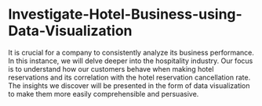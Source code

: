 # Investigate-Hotel-Business-using-Data-Visualization

It is crucial for a company to consistently analyze its business performance. In this instance, we will delve deeper into the hospitality industry. Our focus is to understand how our customers behave when making hotel reservations and its correlation with the hotel reservation cancellation rate. The insights we discover will be presented in the form of data visualization to make them more easily comprehensible and persuasive.
